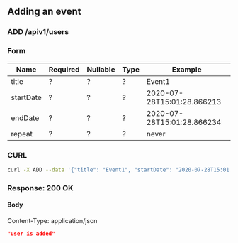 ## Adding an event

### ADD /apiv1/users

### Form

Name | Required | Nullable | Type | Example
--- | --- | --- | --- | ---
title | ? | ? | ? | Event1
startDate | ? | ? | ? | 2020-07-28T15:01:28.866213
endDate | ? | ? | ? | 2020-07-28T15:01:28.866234
repeat | ? | ? | ? | never

### CURL

```bash
curl -X ADD --data '{"title": "Event1", "startDate": "2020-07-28T15:01:28.866213", "endDate": "2020-07-28T15:01:28.866234", "repeat": "never"}' -- "$URL/apiv1/users?"
```

### Response: 200 OK

#### Body

Content-Type: application/json

```json
"user is added"
```

